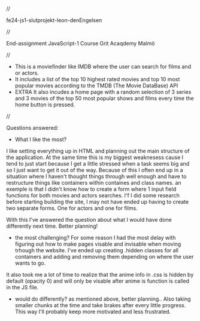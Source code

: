 //

fe24-js1-slutprojekt-leon-denEngelsen

//

End-assignment JavaScript-1 Course Grit Acaqdemy Malmö

//

- This is a moviefinder like IMDB where the user can search for films and or actors.
- It includes a list of the top 10 highest rated movies and top 10 most popular movies according to the TMDB (The Movie DataBase) API
- EXTRA It also incudes a home page with a random selection of 3 series and 3 movies of the top 50 most popular shows and films every time the home button is pressed.

//

Questions answered:

- What I like the most?

I like setting everything up in HTML and planning out the main structure of the application.
At the same time this is my biggest weaknesess cause I tend to just start because I get a little stressed when a task seems  big and so I just want to get it out of the way. Because of this I often end up in a situation where I haven't thought things through well enough and have to restructure things like containers within containes and class names. an exemple is that I didn't know how to create a form where 1 input field functions for both movies and actors searches. I'f I did some research before starting building the site, I may not have ended up having to create two separate forms. One for actors and one for films.

With this I've answered the question about what I would have done differently next time. Better planning!

- the most challenging?
For some reason I had the most delay with figuring out how to make pages visable and invisable when moving trhough the website. I've ended up creating .hidden classes for all containers and adding and removing them depending on where the user wants to go.

It also took me a lot of time to realize that the anime info in .css is hidden by default (opacity 0) and will only be visable after anime is function is called in the JS file. 

- would do differently?
as mentioned above, better planning.. Also taking smaller chunks at the time and take brakes after every little progress. This way I'll probably keep more motivated and less frustrated.